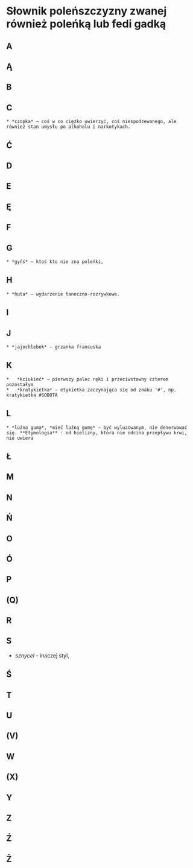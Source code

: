 # Słownik poleńszczyzny zwanej również poleńką lub fedi gadką

## A 
## Ą 
## B 
## C 

    * *czopka* – coś w co ciężko uwierzyć, coś niespodzewanego, ale również stan umysłu po alkoholu i narkotykach.

## Ć 
## D 
## E 
## Ę 
## F 
## G 

    * *gyńś* – ktoś kto nie zna poleńki,
    
## H

    * *huta* – wydarzenie taneczno-rozrywkowe.

## I 
## J 

    * *jajochlebek* – grzanka francuska

## K 

    *   *kciukieć* – pierwszy palec ręki i przeciwstawny czterem pozostałym
    *   *kratykietka* – etykietka zaczynająca się od znaku '#', np. kratykietka #SOBOTA

## L 

    * *luźna guma*, *mieć luźną gumę* – być wyluzowanym, nie denerwować się. **Etymologia** : od bielizny, która nie odcina przepływu krwi, nie uwiera
    
## Ł 
## M 
## N 
## Ń 
## O 
## Ó 
## P 
## (Q) 
## R 
## S 

 * *sznycel* – inaczej styl,

## Ś 
## T 
## U 
## (V) 
## W 
## (X) 
## Y 
## Z 
## Ź 
## Ż
